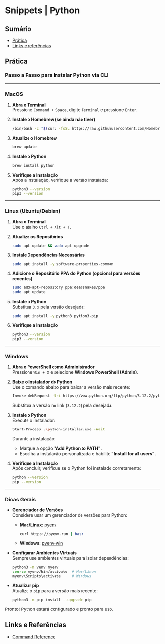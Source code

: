 # Snippets | Python

## Sumário

- [Prática](#prática)
- [Links e referências]()

## Prática

### Passo a Passo para Instalar Python via CLI

---

### **MacOS**

1. **Abra o Terminal**  
   Pressione `Command + Space`, digite `Terminal` e pressione `Enter`.

2. **Instale o Homebrew (se ainda não tiver)**

   ```bash
   /bin/bash -c "$(curl -fsSL https://raw.githubusercontent.com/Homebrew/install/HEAD/install.sh)"
   ```

3. **Atualize o Homebrew**

   ```bash
   brew update
   ```

4. **Instale o Python**

   ```bash
   brew install python
   ```

5. **Verifique a Instalação**  
   Após a instalação, verifique a versão instalada:
   ```bash
   python3 --version
   pip3 --version
   ```

---

### **Linux (Ubuntu/Debian)**

1. **Abra o Terminal**  
   Use o atalho `Ctrl + Alt + T`.

2. **Atualize os Repositórios**

   ```bash
   sudo apt update && sudo apt upgrade
   ```

3. **Instale Dependências Necessárias**

   ```bash
   sudo apt install -y software-properties-common
   ```

4. **Adicione o Repositório PPA do Python (opcional para versões recentes)**

   ```bash
   sudo add-apt-repository ppa:deadsnakes/ppa
   sudo apt update
   ```

5. **Instale o Python**  
   Substitua `3.x` pela versão desejada:

   ```bash
   sudo apt install -y python3 python3-pip
   ```

6. **Verifique a Instalação**
   ```bash
   python3 --version
   pip3 --version
   ```

---

### **Windows**

1. **Abra o PowerShell como Administrador**  
   Pressione `Win + X` e selecione **Windows PowerShell (Admin)**.

2. **Baixe o Instalador do Python**  
   Use o comando abaixo para baixar a versão mais recente:

   ```bash
   Invoke-WebRequest -Uri https://www.python.org/ftp/python/3.12.2/python-3.12.2-amd64.exe -OutFile python-installer.exe
   ```

   Substitua a versão no link (`3.12.2`) pela desejada.

3. **Instale o Python**  
   Execute o instalador:

   ```bash
   Start-Process .\python-installer.exe -Wait
   ```

   Durante a instalação:

   - Marque a opção **"Add Python to PATH"**.
   - Escolha a instalação personalizada e habilite **"Install for all users"**.

4. **Verifique a Instalação**  
   Após concluir, verifique se o Python foi instalado corretamente:
   ```bash
   python --version
   pip --version
   ```

---

### **Dicas Gerais**

- **Gerenciador de Versões**  
  Considere usar um gerenciador de versões para Python:

  - **Mac/Linux**: [pyenv](https://github.com/pyenv/pyenv)
    ```bash
    curl https://pyenv.run | bash
    ```
  - **Windows**: [pyenv-win](https://github.com/pyenv-win/pyenv-win)

- **Configurar Ambientes Virtuais**  
  Sempre use ambientes virtuais para isolar dependências:

  ```bash
  python3 -m venv myenv
  source myenv/bin/activate  # Mac/Linux
  myenv\Scripts\activate     # Windows
  ```

- **Atualizar pip**  
   Atualize o `pip` para a versão mais recente:
  ```bash
  python3 -m pip install --upgrade pip
  ```

Pronto! Python estará configurado e pronto para uso.

## Links e Referências

- [Command Reference](https://github.com/pyenv/pyenv/blob/master/COMMANDS.md#pyenv-exec)